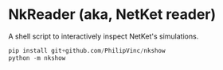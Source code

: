 # NkReader (aka, NetKet reader)

A shell script to interactively inspect NetKet's simulations.

```python
pip install git+github.com/PhilipVinc/nkshow
python -m nkshow
```